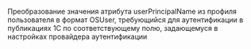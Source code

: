 Преобразование значения атрибута userPrincipalName из профиля пользователя в формат OSUser, требующийся для аутентификации в публикациях 1С по соответствующему полю, задающемуся в настройках провайдера аутентификации
